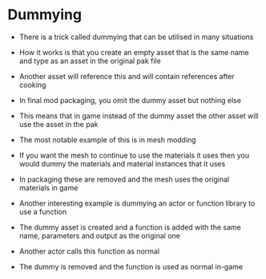 # Dummying
- There is a trick called dummying that can be utilised in many situations
- How it works is that you create an empty asset that is the same name and type as an asset in the original pak file
- Another asset will reference this and will contain references after cooking
- In final mod packaging, you omit the dummy asset but nothing else
- This means that in game instead of the dummy asset the other asset will use the asset in the pak

- The most notable example of this is in mesh modding
- If you want the mesh to continue to use the materials it uses then you would dummy the materials and material instances that it uses
- In packaging these are removed and the mesh uses the original materials in game

- Another interesting example is dummying an actor or function library to use a function
- The dummy asset is created and a function is added with the same name, parameters and output as the original one
- Another actor calls this function as normal
- The dummy is removed and the function is used as normal in-game